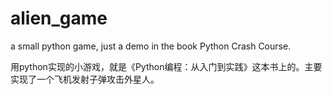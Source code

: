 # alien_game
a small python game, just a demo in the book Python Crash Course.

用python实现的小游戏，就是《Python编程：从入门到实践》这本书上的。主要实现了一个飞机发射子弹攻击外星人。
